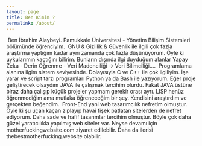 ```yaml
---
layout: page
title: Ben Kimim ? 
permalink: /about/
---
```


​
Ben İbrahim Alaybeyi. Pamukkale Üniversitesi - Yönetim Bilişim Sistemleri bölümünde öğrenciyim. 
​
GNU & Gizlilik & Güvenlik ile ilgili çok fazla araştırma yaptığım kadar aynı zamanda çok fazla düşünüyorum. Öyle ki uykularımın kaçtığını bilirim. Bunların dışında ilgi duyduğum alanlar Yapay Zeka - Derin Öğrenme - Veri Madenciliği -> Veri Bilimciliği.... 
​
Programlama alanına ilgim sistem seviyesinde. Dolayısıyla C ve C++ ile çok ilgiliyim. İşe yarar ve script tarzı programları Python ya da Bash ile yazıyorum. Eğer proje geliştirecek olsaydım JAVA ile çalışmak tercihim olurdu. Fakat JAVA üstüne biraz daha çalışıp küçük projeler yapmam gerekir orası ayrı. LISP henüz öğrenmediğim ama mutlaka öğreneceğim bir şey. Kendisini araştırdım ve gerçekten beğendim. 
​
Front-End yani web tasarımcılık nefretim olmuştur. Öyle ki şu uçan kaçan zıplayıp havai fişek patlatan sitelerden de nefret ediyorum. Daha sade ve hafif tasarımlar tercihim olmuştur. Böyle çok daha güzel yaratıcılıkla yapılmış web siteler var. Neyse devamı için motherfuckingwebsite.com ziyaret edilebilir. Daha da ilerisi thebestmotherfucking.website olabilir. 
​
